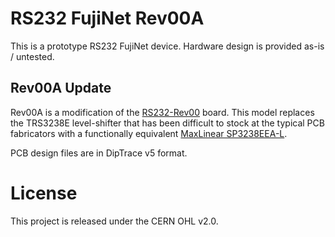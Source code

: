 # RS232 FujiNet Rev00A

This is a prototype RS232 FujiNet device. Hardware design is provided as-is / untested.

## Rev00A Update

Rev00A is a modification of the [RS232-Rev00](../RS232-Rev00) board.  This model replaces the TRS3238E level-shifter that has been difficult to stock at the typical PCB fabricators with a functionally equivalent [MaxLinear SP3238EEA-L](https://www.lcsc.com/product-detail/RS232-ICs_MaxLinear-SP3238EEA-L-TR_C49669.html).  

PCB design files are in DipTrace v5 format.

# License

This project is released under the CERN OHL v2.0.
